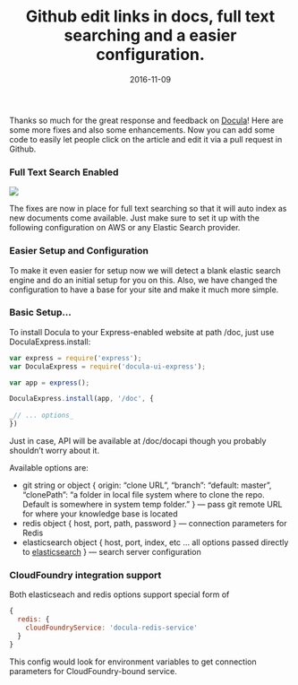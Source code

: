 ﻿---
title: 'Github edit links in docs, full text searching and a easier configuration.'
tags:
- Docula
- Open Source
date: 2016-11-09
featured_image: 'github-edit-links-in-docs-1.png'
---

Thanks so much for the great response and feedback on [Docula](https://docu.la/)! Here are some more fixes and also some enhancements. Now you can add some code to easily let people click on the article and edit it via a pull request in Github.

### Full Text Search Enabled

![](images/github-edit-links-in-docs-2.png)

The fixes are now in place for full text searching so that it will auto index as new documents come available. Just make sure to set it up with the following configuration on AWS or any Elastic Search provider.

### Easier Setup and Configuration

To make it even easier for setup now we will detect a blank elastic search engine and do an initial setup for you on this. Also, we have changed the configuration to have a base for your site and make it much more simple.

### Basic Setup…

To install Docula to your Express-enabled website at path /doc, just use DoculaExpress.install:

```javascript
var express = require('express');
var DoculaExpress = require('docula-ui-express');  

var app = express();

DoculaExpress.install(app, '/doc', {  
  
_// ... options_  
})  
```

Just in case, API will be available at /doc/docapi though you probably shouldn’t worry about it.

Available options are:

- git string or object { origin: “clone URL”, “branch”: “default: master”, “clonePath”: “a folder in local file system where to clone the repo. Default is somewhere in system temp folder.” } — pass git remote URL for where your knowledge base is located
- redis object { host, port, path, password } — connection parameters for Redis
- elasticsearch object { host, port, index, etc … all options passed directly to [elasticsearch](https://www.npmjs.com/package/elasticsearch) } — search server configuration

### CloudFoundry integration support

Both elasticseach and redis options support special form of

```javascript
{  
  redis: {  
    cloudFoundryService: 'docula-redis-service'  
  }  
}  
```

This config would look for environment variables to get connection parameters for CloudFoundry-bound service.

